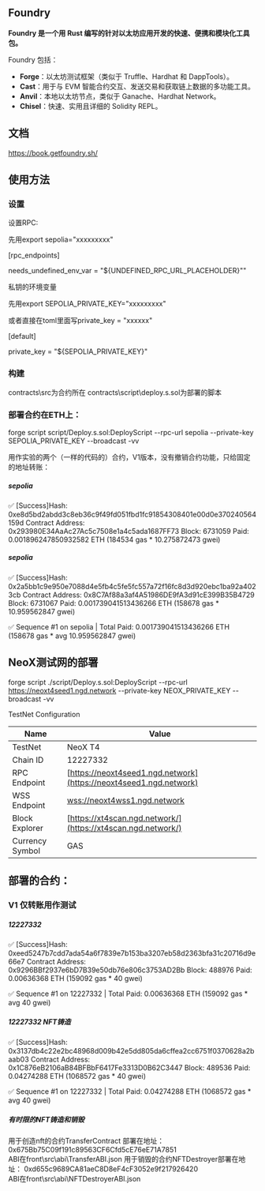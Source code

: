 ## Foundry

**Foundry 是一个用 Rust 编写的针对以太坊应用开发的快速、便携和模块化工具包。**

Foundry 包括：

-   **Forge**：以太坊测试框架（类似于 Truffle、Hardhat 和 DappTools）。
-   **Cast**：用于与 EVM 智能合约交互、发送交易和获取链上数据的多功能工具。
-   **Anvil**：本地以太坊节点，类似于 Ganache、Hardhat Network。
-   **Chisel**：快速、实用且详细的 Solidity REPL。

## 文档

https://book.getfoundry.sh/

## 使用方法

### 设置
设置RPC:

先用export sepolia="xxxxxxxxx"

[rpc_endpoints]

needs_undefined_env_var = "${UNDEFINED_RPC_URL_PLACEHOLDER}""

私钥的环境变量

先用export SEPOLIA_PRIVATE_KEY="xxxxxxxxx"

或者直接在toml里面写private_key = "xxxxxx"

[default]

private_key = "${SEPOLIA_PRIVATE_KEY}"

### 构建

contracts\src为合约所在
contracts\script\deploy.s.sol为部署的脚本



### 部署合约在ETH上：
forge script script/Deploy.s.sol:DeployScript --rpc-url sepolia --private-key SEPOLIA_PRIVATE_KEY --broadcast -vv

用作实验的两个（一样的代码的）合约，V1版本，没有撤销合约功能，只给固定的地址转账：

##### sepolia
✅  [Success]Hash: 0xe8d5bd2abdd3c8eb36c9f49fd051fbd1fc91854308401e00d0e370240564159d
Contract Address: 0x293980E34AaAc27Ac5c7508e1a4c5ada1687FF73
Block: 6731059
Paid: 0.001896247850932582 ETH (184534 gas * 10.275872473 gwei)

##### sepolia
✅  [Success]Hash: 0x2a5bb1c9e950e7088d4e5fb4c5fe5fc557a72f16fc8d3d920ebc1ba92a4023cb
Contract Address: 0x8C7Af88a3af4A51986DE9fA3d91cE399B35B4729
Block: 6731067
Paid: 0.001739041513436266 ETH (158678 gas * 10.959562847 gwei)

✅ Sequence #1 on sepolia | Total Paid: 0.001739041513436266 ETH (158678 gas * avg 10.959562847 gwei)



## NeoX测试网的部署

forge script ./script/Deploy.s.sol:DeployScript --rpc-url https://neoxt4seed1.ngd.network --private-key NEOX_PRIVATE_KEY --broadcast -vv

TestNet Configuration


| Name      | Value                                        |
|-----------|----------------------------------------------|
| TestNet   | NeoX T4                                      |
| Chain ID  | 12227332                                     |
| RPC Endpoint | [https://neoxt4seed1.ngd.network](https://neoxt4seed1.ngd.network) |
| WSS Endpoint | [wss://neoxt4wss1.ngd.network](wss://neoxt4wss1.ngd.network) |
| Block Explorer | [https://xt4scan.ngd.network/](https://xt4scan.ngd.network/) |
| Currency Symbol | GAS                                    |

## 部署的合约：

### V1 仅转账用作测试
##### 12227332
✅  [Success]Hash: 0xeed5247b7cdd7ada54a6f7839e7b153ba3207eb58d2363bfa31c20716d9e66e7
Contract Address: 0x9296BBf2937e6bD7B39e50db76e806c3753AD2Bb
Block: 488976
Paid: 0.00636368 ETH (159092 gas * 40 gwei)

✅ Sequence #1 on 12227332 | Total Paid: 0.00636368 ETH (159092 gas * avg 40 gwei)

##### 12227332 NFT铸造
✅  [Success]Hash: 0x3137db4c22e2bc48968d009b42e5dd805da6cffea2cc6751f0370628a2baab03
Contract Address: 0x1C876eB2106aB84BFBbF6417Fe3313D0B62C3447
Block: 489536
Paid: 0.04274288 ETH (1068572 gas * 40 gwei)

✅ Sequence #1 on 12227332 | Total Paid: 0.04274288 ETH (1068572 gas * avg 40 gwei)
##### 有时限的NFT铸造和销毁
用于创造nft的合约TransferContract 部署在地址：0x675Bb75C09f191c89563CF6Cfd5cE76eE71A7851  
ABI在front\src\abi\TransferABI.json
用于销毁的合约NFTDestroyer部署在地址： 0xd655c9689CA81aeC8D8eF4cF3052e9f217926420  
ABI在front\src\abi\NFTDestroyerABI.json

